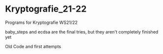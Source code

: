 # Kryptografie_21-22
Programs for Kryptografie WS21/22

baby_steps and ecdsa are the final tries, but they aren't completely finished yet

Old Code and first attempts
